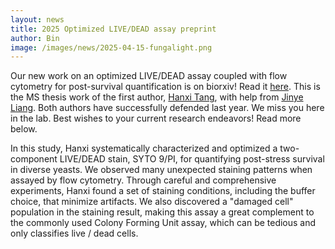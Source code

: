 ```yaml
---
layout: news
title: 2025 Optimized LIVE/DEAD assay preprint
author: Bin
image: /images/news/2025-04-15-fungalight.png
---
```


Our new work on an optimized LIVE/DEAD assay coupled with flow cytometry for post-survival quantification is on biorxiv! Read it [here](https://www.biorxiv.org/content/10.1101/2025.04.14.648826). This is the MS thesis work of the first author, [Hanxi Tang](https://www.binhe-lab.org/members/hanxi-tang/), with help from [Jinye Liang](https://www.binhe-lab.org/members/jinye-liang/). Both authors have successfully defended last year. We miss you here in the lab. Best wishes to your current research endeavors! Read more below.

In this study, Hanxi systematically characterized and optimized a two-component LIVE/DEAD stain, SYTO 9/PI, for quantifying post-stress survival in diverse yeasts. We observed many unexpected staining patterns when assayed by flow cytometry. Through careful and comprehensive experiments, Hanxi found a set of staining conditions, including the buffer choice, that minimize artifacts. We also discovered a "damaged cell" population in the staining result, making this assay a great complement to the commonly used Colony Forming Unit assay, which can be tedious and only classifies live / dead cells.
